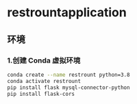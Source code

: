 # restrountapplication

## 环境




### 1.创建 Conda 虚拟环境
    
```bash
conda create --name restrount python=3.8
conda activate restrount
pip install flask mysql-connector-python
pip install flask-cors
```



